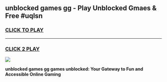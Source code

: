 
## unblocked games gg - Play Unblocked Gmaes & Free #uqlsn
<h3>
<a href="https://premium.freeplayer.one?title=unblocked_games_gg&ref=03M">CLICK TO PLAY</a></h3>
<hr>

<h3>
<a href="https://premium.freeplayer.one?title=unblocked_games_gg&ref=03M">CLICK 2 PLAY</a>
  
</h3>

<a href="https://premium.freeplayer.one?title=unblocked_games_gg&ref=03M"><img src="https://clearcache.store/games.png"></a>


**unblocked games gg games unblocked: Your Gateway to Fun and Accessible Online Gaming**
